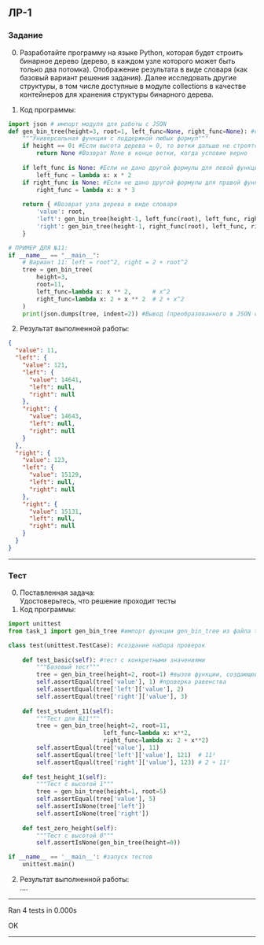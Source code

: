 
## ЛР-1

### Задание
0. Разработайте программу на языке Python, которая будет строить бинарное дерево (дерево, в каждом узле которого может быть только два потомка). Отображение результата в виде словаря (как базовый вариант решения задания). Далее исследовать другие структуры, в том числе доступные в модуле collections в качестве контейнеров для хранения структуры бинарного дерева. 

1. Код программы:

```py
import json # импорт модуля для работы с JSON
def gen_bin_tree(height=3, root=1, left_func=None, right_func=None): #создание функции gen_bin_tree, которая принимает высоту, корень дерева (по умолчанию будет 1)
    """Универсальная функция с поддержкой любых формул"""
    if height == 0: #Если высота дерева = 0, то ветки дальше не строятся
        return None #Возврат None в конце ветки, когда условие верно
    
    if left_func is None: #Если не дано другой формулы для левой функции, то использовать имеющуюся
        left_func = lambda x: x * 2
    if right_func is None: #Если не дано другой формулы для правой функции, то использовать имеющуюся
        right_func = lambda x: x * 3
    
    return { #Возврат узла дерева в виде словаря
        'value': root,
        'left': gen_bin_tree(height-1, left_func(root), left_func, right_func),
        'right': gen_bin_tree(height-1, right_func(root), left_func, right_func)
    }

# ПРИМЕР ДЛЯ №11:
if __name__ == "__main__":
    # Вариант 11: left = root^2, right = 2 + root^2
    tree = gen_bin_tree(
        height=3, 
        root=11,
        left_func=lambda x: x ** 2,      # x^2
        right_func=lambda x: 2 + x ** 2  # 2 + x^2
    )
    print(json.dumps(tree, indent=2)) #Вывод (преобразованного в JSON строку с нужными отступами) результата
```

2. Результат выполненной работы:  
```json
{
  "value": 11,
  "left": {
    "value": 121,
    "left": {
      "value": 14641,
      "left": null,
      "right": null
    },
    "right": {
      "value": 14643,
      "left": null,
      "right": null
    }
  },
  "right": {
    "value": 123,
    "left": {
      "value": 15129,
      "left": null,
      "right": null
    },
    "right": {
      "value": 15131,
      "left": null,
      "right": null
    }
  }
}
```
---
### Тест
0. Поставленная задача:  
Удостоверьтесь, что решение проходит тесты
1. Код программы:

```py
import unittest
from task_1 import gen_bin_tree #импорт функции gen_bin_tree из файла task_1

class test(unittest.TestCase): #создание набора проверок
    
    def test_basic(self): #тест с конкретными значениями
        """Базовый тест"""
        tree = gen_bin_tree(height=2, root=1) #вызов функции, создающей дерево (создание дерева с корнем 1 и высотой 2)
        self.assertEqual(tree['value'], 1) #проверка равенства
        self.assertEqual(tree['left']['value'], 2)
        self.assertEqual(tree['right']['value'], 3)
    
    def test_student_11(self):
        """Тест для №11"""
        tree = gen_bin_tree(height=2, root=11, 
                           left_func=lambda x: x**2, 
                           right_func=lambda x: 2 + x**2)
        self.assertEqual(tree['value'], 11)
        self.assertEqual(tree['left']['value'], 121)  # 11²
        self.assertEqual(tree['right']['value'], 123) # 2 + 11²
    
    def test_height_1(self):
        """Тест с высотой 1"""
        tree = gen_bin_tree(height=1, root=5)
        self.assertEqual(tree['value'], 5)
        self.assertIsNone(tree['left'])
        self.assertIsNone(tree['right'])
    
    def test_zero_height(self):
        """Тест с высотой 0"""
        self.assertIsNone(gen_bin_tree(height=0))

if __name__ == '__main__': #запуск тестов
    unittest.main()
```

2. Результат выполненной работы:  
....
----------------------------------------------------------------------
Ran 4 tests in 0.000s

OK

---